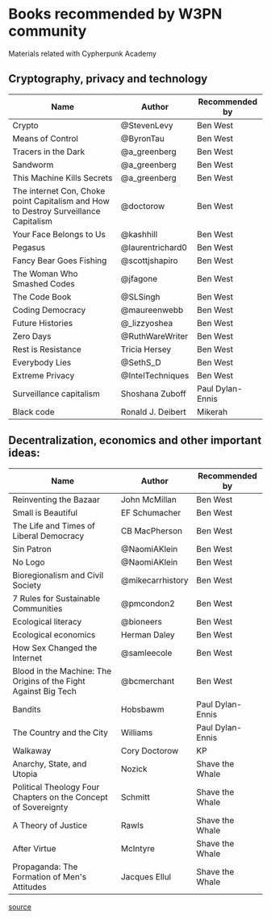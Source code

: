 # Books recommended by W3PN community
Materials related with Cypherpunk Academy

## Cryptography, privacy and technology

| Name  | Author | Recommended by |
| ------------- | ------------- |------------- |
| Crypto | @StevenLevy | Ben West |
| Means of Control | @ByronTau | Ben West |
| Tracers in the Dark | @a_greenberg | Ben West |
| Sandworm | @a_greenberg | Ben West |
| This Machine Kills Secrets | @a_greenberg | Ben West |
| The internet Con, Choke point Capitalism and How to Destroy Surveillance Capitalism | @doctorow | Ben West |
| Your Face Belongs to Us | @kashhill | Ben West |
| Pegasus | @laurentrichard0 | Ben West |
| Fancy Bear Goes Fishing | @scottjshapiro | Ben West |
| The Woman Who Smashed Codes | @jfagone | Ben West |
| The Code Book | @SLSingh | Ben West |
| Coding Democracy | @maureenwebb | Ben West |
| Future Histories | @_lizzyoshea | Ben West |
| Zero Days | @RuthWareWriter | Ben West |
| Rest is Resistance | Tricia Hersey | Ben West |
| Everybody Lies | @SethS_D | Ben West |
| Extreme Privacy | @IntelTechniques | Ben West |
| Surveillance capitalism | Shoshana Zuboff | Paul Dylan-Ennis |
| Black code | Ronald J. Deibert | Mikerah |


## Decentralization, economics and other important ideas:

| Name  | Author | Recommended by |
| ------------- | ------------- |------------- |
| Reinventing the Bazaar | John McMillan | Ben West |
| Small is Beautiful | EF Schumacher | Ben West |
| The Life and Times of Liberal Democracy | CB MacPherson | Ben West |
| Sin Patron | @NaomiAKlein | Ben West |
| No Logo | @NaomiAKlein | Ben West |
| Bioregionalism and Civil Society | @mikecarrhistory | Ben West |
| 7 Rules for Sustainable Communities | @pmcondon2 | Ben West |
| Ecological literacy | @bioneers | Ben West |
| Ecological economics | Herman Daley  | Ben West |
| How Sex Changed the Internet | @samleecole | Ben West |
| Blood in the Machine: The Origins of the Fight Against Big Tech | @bcmerchant | Ben West |
| Bandits | Hobsbawm | Paul Dylan-Ennis |
| The Country and the City | Williams | Paul Dylan-Ennis |
| Walkaway | Cory Doctorow | KP |
| Anarchy, State, and Utopia | Nozick | Shave the Whale |
| Political Theology Four Chapters on the Concept of Sovereignty | Schmitt | Shave the Whale |
| A Theory of Justice | Rawls | Shave the Whale |
| After Virtue | McIntyre | Shave the Whale |
| Propaganda: The Formation of Men's Attitudes | Jacques Ellul | Shave the Whale |

[source](https://x.com/web3privacy/status/1823293746038911453)

